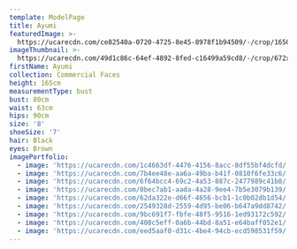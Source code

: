 ```yaml
---
template: ModelPage
title: Ayumi
featuredImage: >-
  https://ucarecdn.com/ce82540a-0720-4725-8e45-8978f1b94509/-/crop/1650x970/0,0/-/preview/
imageThumbnail: >-
  https://ucarecdn.com/49d1c86c-64ef-4892-8fed-c16499a59cd8/-/crop/672x953/28,0/-/preview/
firstName: Ayumi
collection: Commercial Faces
height: 165cm
measurementType: bust
bust: 80cm
waist: 63cm
hips: 90cm
size: '8'
shoeSize: '7'
hair: Black
eyes: Brown
imagePortfolio:
  - image: 'https://ucarecdn.com/1c4663df-4476-4156-8acc-8df55bf4dcfd/'
  - image: 'https://ucarecdn.com/7b4ee48e-aa6a-49ba-b41f-0810f6fe33c6/'
  - image: 'https://ucarecdn.com/6f64bcc4-69c2-4a53-887c-2477989c41b8/'
  - image: 'https://ucarecdn.com/0bec7ab1-aada-4a28-9ee4-7b5e3079b139/'
  - image: 'https://ucarecdn.com/62da322e-d66f-4656-bcb1-1c0b02db1d54/'
  - image: 'https://ucarecdn.com/2549328d-2559-4d95-be06-b647a9dd8742/'
  - image: 'https://ucarecdn.com/9bc691f7-fbfe-48f5-9516-1ed93172c592/'
  - image: 'https://ucarecdn.com/408c5eff-0a6b-44bd-8a51-e64baff052e1/'
  - image: 'https://ucarecdn.com/eed5aaf0-d31c-4be4-94cb-ecd598531f59/'
---
```


